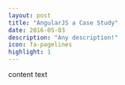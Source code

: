 ```yaml
---
layout: post
title: "AngularJS a Case Study"
date: 2016-05-03
description: "Any description!"
icon: fa-pagelines
highlight: 1
---
```


content text

